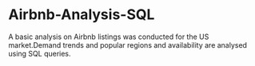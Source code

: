 # Airbnb-Analysis-SQL
A basic analysis on Airbnb listings was conducted for the US market.Demand trends and popular regions and availability are analysed using SQL queries.
